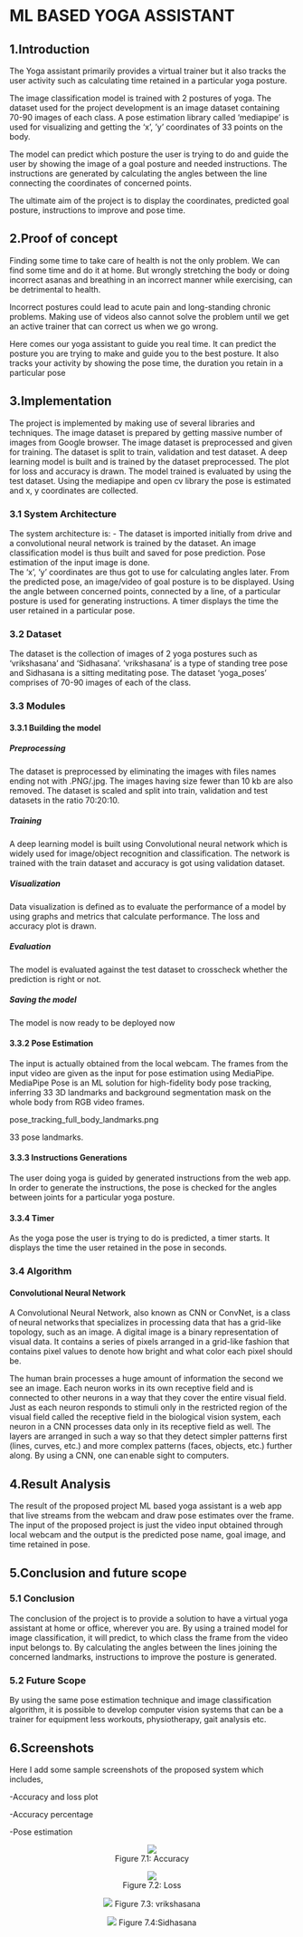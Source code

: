 # ML BASED YOGA ASSISTANT
## 1.Introduction
  The Yoga assistant primarily provides a virtual trainer but it also tracks the user activity such as calculating time retained in a particular yoga posture.  

The image classification model is trained with 2 postures of yoga. The dataset used for the project development is an image dataset containing 70-90 images of each class. A pose estimation library called ‘mediapipe’  is used for visualizing and getting the ‘x’, ’y’ coordinates of 33 points on the body. 

  The model can predict which posture the user is trying to do and guide the user by showing the image of a goal posture and needed instructions. The instructions are generated by calculating the angles between the line connecting the coordinates of concerned points.  

The ultimate aim of the project is to display the coordinates, predicted goal posture, instructions to improve and pose time.
## 2.Proof of concept

Finding some time to take care of health is not the only problem. We can find some time and do it at home. But wrongly stretching the body or doing incorrect asanas and breathing in an incorrect manner while exercising, can be detrimental to health.  

Incorrect postures could lead to acute pain and long-standing chronic problems. Making use of videos also cannot solve the problem until we get an active trainer that can correct us when we go wrong. 

 Here comes our yoga assistant to guide you real time. It can predict the posture you are trying to make and guide you to the best posture. It also tracks your activity by showing the pose time, the duration you retain in a particular pose 
 ## 3.Implementation
 
 The project is implemented by making use of several libraries and techniques. The image dataset is prepared by getting massive number of images from Google browser. The image dataset is preprocessed and given for training. The dataset is split to train, validation and test dataset. A deep learning model is built and is trained by the dataset preprocessed. The plot for loss and accuracy is drawn. The model trained is evaluated by using the test dataset.  Using the mediapipe and open cv library the pose is estimated and x, y coordinates are collected.  
 ### 3.1 System Architecture
 
 The system architecture is: - The dataset is imported initially from drive and a convolutional neural network is trained by the dataset. An image classification model is thus built and saved for pose prediction. Pose estimation of the input image is done.  
The ‘x’, ‘y’ coordinates are thus got to use for calculating angles later. From the predicted pose, an image/video of goal posture is to be displayed. Using the angle between concerned points, connected by a line, of a particular posture is used for generating instructions. A timer displays the time the user retained in a particular pose. 
### 3.2 	Dataset 

The dataset is the collection of images of 2 yoga postures such as ‘vrikshasana’ and ‘Sidhasana’. ‘vrikshasana’ is a type of standing tree pose and Sidhasana is a sitting meditating pose. The dataset ‘yoga_poses’ comprises of 70-90 images of each of the class. 

### 3.3 	Modules 

#### 3.3.1 Building the model 

##### Preprocessing 

The dataset is preprocessed by eliminating the images with files names ending not with .PNG/.jpg. The images having size fewer than 10 kb are also removed. The dataset is scaled and split into train, validation and test datasets in the ratio 70:20:10. 

##### Training 

A deep learning model is built using Convolutional neural network which is widely used for image/object recognition and classification. The network is trained with the train dataset and accuracy is got using validation dataset. 

##### Visualization 

Data visualization is defined as to evaluate the performance of a model by using graphs and metrics that calculate performance. The loss and accuracy plot is drawn. 

##### Evaluation 

The model is evaluated against the test dataset to crosscheck whether the prediction is right or not.  

##### Saving the model 

The model is now ready to be deployed now 

#### 3.3.2 Pose Estimation 

The input is actually obtained from the local webcam. The frames from the input video are given as the input for pose estimation using MediaPipe. MediaPipe Pose is an ML solution for high-fidelity body pose tracking, inferring 33 3D landmarks and background segmentation mask on the whole body from RGB video frames. 

pose_tracking_full_body_landmarks.png 

33 pose landmarks.
 
#### 3.3.3 Instructions Generations 

The user doing yoga is guided by generated instructions from the web app. In order to generate the instructions, the pose is checked for the angles between joints for a particular yoga posture. 

#### 3.3.4 Timer 

As the yoga pose the user is trying to do is predicted, a timer starts. It displays the time the user retained in the pose in seconds. 

### 3.4	Algorithm 

#### Convolutional Neural Network 

A Convolutional Neural Network, also known as CNN or ConvNet, is a class of neural networks that specializes in processing data that has a grid-like topology, such as an image. A digital image is a binary representation of visual data. It contains a series of pixels arranged in a grid-like fashion that contains pixel values to denote how bright and what color each pixel should be. 

The human brain processes a huge amount of information the second we see an image. Each neuron works in its own receptive field and is connected to other neurons in a way that they cover the entire visual field. Just as each neuron responds to stimuli only in the restricted region of the visual field called the receptive field in the biological vision system, each neuron in a CNN processes data only in its receptive field as well. The layers are arranged in such a way so that they detect simpler patterns first (lines, curves, etc.) and more complex patterns (faces, objects, etc.) further along. By using a CNN, one can enable sight to computers.

## 4.Result Analysis 

The result of the proposed project ML based yoga assistant is a web app that live streams from the webcam and draw pose estimates over the frame. 
The input of the proposed project is just the video input obtained through local webcam and the output is the predicted pose name, goal image, and time retained in pose. 

## 5.Conclusion and future scope

### 5.1	Conclusion 

The conclusion of the project is to provide a solution to have a virtual yoga assistant at home or office, wherever you are. By using a trained model for image classification, it will predict, to which class the frame from the video input belongs to. By calculating the angles between the lines joining the concerned landmarks, instructions to improve the posture is generated. 

 

### 5.2	Future Scope 

By using the same pose estimation technique and image classification algorithm, it is possible to develop computer vision systems that can be a trainer for equipment less workouts, physiotherapy, gait analysis etc. 

## 6.Screenshots 

Here I add some sample screenshots of the proposed system which includes, 

-Accuracy and loss plot 

-Accuracy percentage 

-Pose estimation 

 
<p align="center">
<img src="acc.png"/>
<br>
Figure 7.1: Accuracy 
</p>


<p align="center">
<img src="loss.png"/>
<br>
Figure 7.2: Loss 
</p>


<p align="center">
<img src="fz.png"/>
Figure 7.3: vrikshasana 
</p>


<p align="center">
<img src="cz.png"/>
Figure 7.4:Sidhasana
</p>
